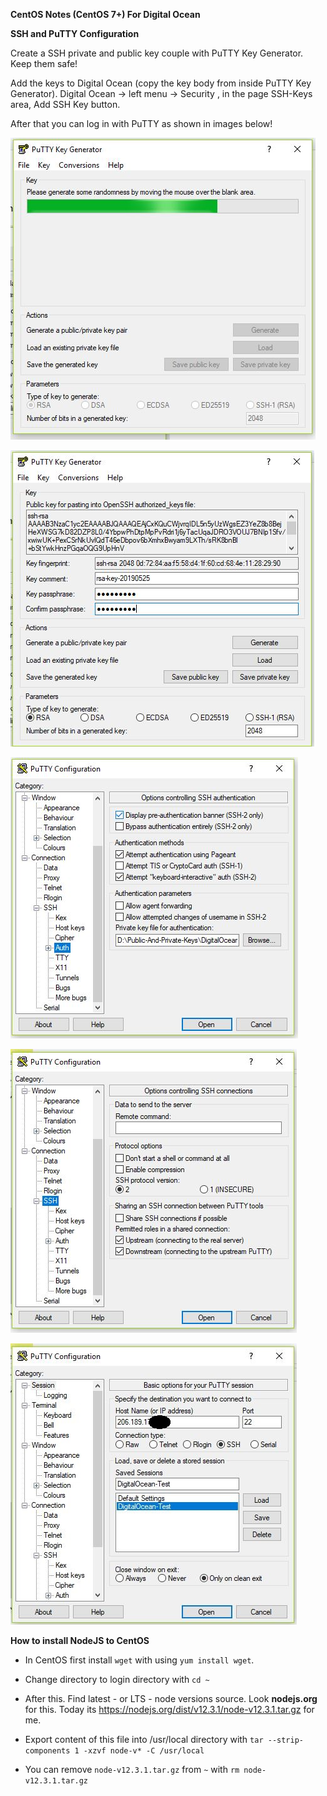 **CentOS Notes (CentOS 7+) For Digital Ocean**



**SSH and PuTTY Configuration**

Create a SSH private and public key couple with PuTTY Key Generator. Keep them safe!

Add the keys to Digital Ocean (copy the key body from inside PuTTY Key Generator).
Digital Ocean -> left menu -> Security , in the page SSH-Keys area, Add SSH Key button.

After that you can log in with PuTTY as shown in images below!





![PuttY-Key-Generator-1](https://github.com/caglarorhan/centOS-notes/blob/master/img/Putty-Key-Generator-1.JPG)

![PuttY-Key-Generator-2](https://github.com/caglarorhan/centOS-notes/blob/master/img/Putty-Key-Generator-2.JPG)




![PuttY-1](https://github.com/caglarorhan/centOS-notes/blob/master/img/Putty-1.JPG)

![PuttY-2](https://github.com/caglarorhan/centOS-notes/blob/master/img/Putty-2.JPG)

![PuttY-3](https://github.com/caglarorhan/centOS-notes/blob/master/img/Putty-3.JPG)

**How to install NodeJS to CentOS**

- In CentOS first install `wget` with using `yum install wget`.

- Change directory to login directory with `cd ~`

- After this. Find latest - or LTS - node versions source. Look **nodejs.org** for this. Today its 
https://nodejs.org/dist/v12.3.1/node-v12.3.1.tar.gz for me.

- Export content of this file into /usr/local directory with `tar --strip-components 1 -xzvf node-v* -C /usr/local`

- You can remove `node-v12.3.1.tar.gz` from `~` with `rm node-v12.3.1.tar.gz `



